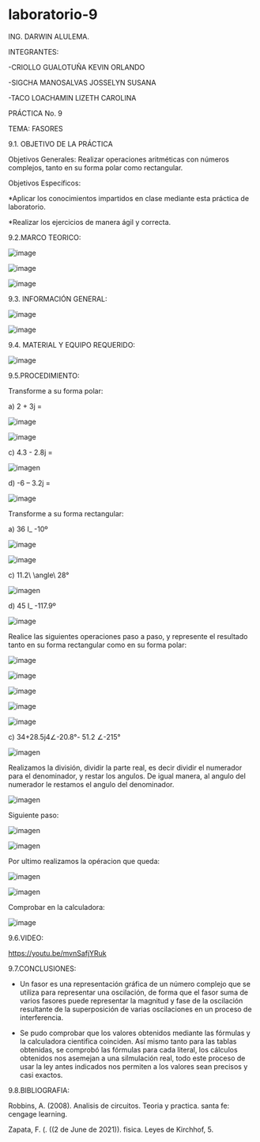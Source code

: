 # laboratorio-9
ING. DARWIN ALULEMA.

INTEGRANTES:

-CRIOLLO GUALOTUÑA KEVIN ORLANDO


-SIGCHA MANOSALVAS JOSSELYN SUSANA

-TACO LOACHAMIN LIZETH CAROLINA

PRÁCTICA No. 9

TEMA: FASORES

9.1. OBJETIVO DE LA PRÁCTICA

Objetivos Generales: Realizar operaciones aritméticas con números complejos, tanto en su forma polar como rectangular. 


Objetivos Específicos:

*Aplicar los conocimientos impartidos en clase mediante esta práctica de laboratorio.

*Realizar los ejercicios de manera ágil y correcta.




9.2.MARCO TEORICO:


![image](https://user-images.githubusercontent.com/85263529/133197323-11e49319-fbd5-4463-8d63-9505fb200964.png)


![image](https://user-images.githubusercontent.com/85263529/133197337-90a67efe-91ea-4d54-886c-75718b92e0ff.png)


![image](https://user-images.githubusercontent.com/85263529/133197359-8e17dd0d-12b4-4638-ae46-00b2c622c15c.png)



9.3. INFORMACIÓN GENERAL:

![image](https://user-images.githubusercontent.com/85263529/133188636-62579b30-1000-41f7-be4f-fdc0064758f1.png)

![image](https://user-images.githubusercontent.com/85263529/133188665-0dccb947-2b21-43c9-957a-fb2c39d6381b.png)





9.4. MATERIAL Y EQUIPO REQUERIDO:

![image](https://user-images.githubusercontent.com/85263529/133188219-ec01419b-bad0-47cc-ace5-80bcd7d3b57d.png)



9.5.PROCEDIMIENTO:

 Transforme a su forma polar:
 
 a)	2 + 3j =
 
 ![image](https://user-images.githubusercontent.com/85263529/133187573-d4fdb799-e4b9-4a36-90c1-4eff1685c5f1.png)
 
 
 ![image](https://user-images.githubusercontent.com/85263529/133192060-014d255d-8426-4f49-b79a-4a801ffca66a.png)

 c) 4.3 - 2.8j =
 
 ![imagen](https://user-images.githubusercontent.com/85263529/133292666-2422e8fe-6e62-44a7-a0ae-506cf2d74b7d.png)


 d) -6 – 3.2j =
 
 
 ![image](https://user-images.githubusercontent.com/85263529/133187619-ceed0115-3503-4b4b-9611-0b6e1f8c09f5.png)


 Transforme a su forma rectangular:
 
 a) 36   I_   -10º 
 
 ![image](https://user-images.githubusercontent.com/85263529/133187726-421da2a8-c50d-4910-9c1c-a16dd211aa75.png)
 
 
 
![image](https://user-images.githubusercontent.com/85263529/133192284-39192592-9c64-4ceb-b7e3-023aa4853442.png)

c) 11.2\ \angle\ 28°

![imagen](https://user-images.githubusercontent.com/85263529/133292869-373cb3cc-4118-4a73-b645-f90923cfec96.png)

 d)	45   I_   -117.9º
 
 ![image](https://user-images.githubusercontent.com/85263529/133187795-7b702ca7-4ba0-4b1c-91a0-b51ac5476e09.png)


Realice las siguientes operaciones paso a paso, y represente el resultado tanto en su forma rectangular como en su forma polar:

![image](https://user-images.githubusercontent.com/85263529/133187827-8144b186-632c-4450-bbd0-9a96412d02c5.png)


![image](https://user-images.githubusercontent.com/85263529/133187852-be8d1444-48e7-4ca7-ab48-54890f723940.png)


![image](https://user-images.githubusercontent.com/85263529/133187892-0614509e-38e0-4657-a4bd-f79073215965.png)





![image](https://user-images.githubusercontent.com/85263529/133192078-8579881f-d5ac-4f93-a506-9023e157bb99.png)

![image](https://user-images.githubusercontent.com/85263529/133192126-0ee33561-59d2-403c-8d25-ea2da611a826.png)

 c) 34+28.5j4∠-20.8°- 51.2 ∠-215°
 
 ![imagen](https://user-images.githubusercontent.com/85263529/133293038-e3d972f7-9e46-43a0-b4c3-7ce7f2a9dc9e.png)

Realizamos la división, dividir la parte real, es decir dividir el numerador para el denominador, y restar los angulos. De igual manera, al angulo del numerador le restamos el angulo del denominador.

![imagen](https://user-images.githubusercontent.com/85263529/133298018-eee4a9fa-e5b2-4920-9848-93d1767be897.png)


Siguiente paso:

![imagen](https://user-images.githubusercontent.com/85263529/133298331-358b7cdf-9cf4-43e7-b4e0-96d9dc125e6a.png)


![imagen](https://user-images.githubusercontent.com/85263529/133293734-e3bb0252-3fa7-4d4b-8064-dbb72b541a96.png)

Por ultimo realizamos la opéracion que queda:

![imagen](https://user-images.githubusercontent.com/85263529/133293870-0f613e3f-39a7-4d1b-998d-fcb1a1aee1d3.png)

![imagen](https://user-images.githubusercontent.com/85263529/133293962-0be4d18a-c3db-4433-a531-e693092fd4c0.png)

Comprobar en la calculadora:

![image](https://user-images.githubusercontent.com/85263529/133301743-5c9272e2-0cfb-43cc-ab2b-2177a8a2c6db.png)



9.6.VIDEO:

https://youtu.be/mvnSafjYRuk



9.7.CONCLUSIONES:

- Un fasor es una representación gráfica de un número complejo que se utiliza para representar una oscilación, de forma que el fasor suma de varios fasores puede representar la magnitud y fase de la oscilación resultante de la superposición de varias oscilaciones en un proceso de interferencia.

- Se pudo comprobar que los valores obtenidos mediante las fórmulas y la calculadora cientifica coinciden. Así mismo tanto para las tablas obtenidas, se comprobó las fórmulas para cada literal, los cálculos obtenidos nos asemejan a una silmulación real, todo este proceso de usar la ley antes indicados nos permiten a los valores sean precisos y casi exactos.

9.8.BIBLIOGRAFIA:

Robbins, A. (2008). Analisis de circuitos. Teoria y practica. santa fe: cengage learning.

Zapata, F. (. ((2 de June de 2021)). fisica. Leyes de Kirchhof, 5.
